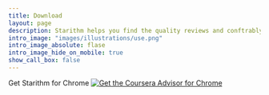 ```yaml
---
title: Download
layout: page
description: Starithm helps you find the quality reviews and conftrably summarize them into a single value.
intro_image: "images/illustrations/use.png"
intro_image_absolute: flase
intro_image_hide_on_mobile: true
show_call_box: false
---
```


Get Starithm for Chrome
[![Get the Coursera Advisor for Chrome](https://storage.googleapis.com/web-dev-uploads/image/WlD8wC6g8khYWPJUsQceQkhXSlv1/mPGKYBIR2uCP0ApchDXE.png)](https://chrome.google.com/webstore/detail/coursera-advisor/ijngbiifjeekcehmaigplbokedchligo?hl=en)

